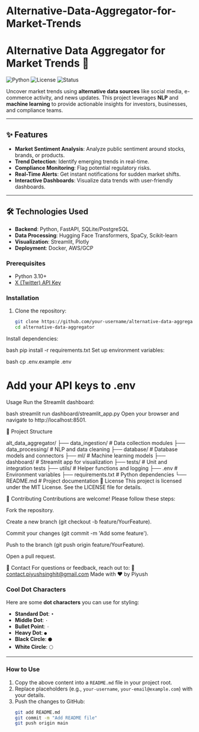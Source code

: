 # Alternative-Data-Aggregator-for-Market-Trends

# Alternative Data Aggregator for Market Trends 🚀

![Python](https://img.shields.io/badge/Python-3.10%2B-blue)
![License](https://img.shields.io/badge/License-MIT-green)
![Status](https://img.shields.io/badge/Status-Active-brightgreen)

Uncover market trends using **alternative data sources** like social media, e-commerce activity, and news updates. This project leverages **NLP** and **machine learning** to provide actionable insights for investors, businesses, and compliance teams.

---

## ✨ Features

- **Market Sentiment Analysis**: Analyze public sentiment around stocks, brands, or products.
- **Trend Detection**: Identify emerging trends in real-time.
- **Compliance Monitoring**: Flag potential regulatory risks.
- **Real-Time Alerts**: Get instant notifications for sudden market shifts.
- **Interactive Dashboards**: Visualize data trends with user-friendly dashboards.

---

## 🛠️ Technologies Used

- **Backend**: Python, FastAPI, SQLite/PostgreSQL
- **Data Processing**: Hugging Face Transformers, SpaCy, Scikit-learn
- **Visualization**: Streamlit, Plotly
- **Deployment**: Docker, AWS/GCP
### Prerequisites
- Python 3.10+
- [X (Twitter) API Key](https://developer.twitter.com/)

### Installation
1. Clone the repository:
   ```bash
   git clone https://github.com/your-username/alternative-data-aggregator.git
   cd alternative-data-aggregator
Install dependencies:

bash
pip install -r requirements.txt
Set up environment variables:

bash
cp .env.example .env
# Add your API keys to .env
Usage
Run the Streamlit dashboard:

bash
streamlit run dashboard/streamlit_app.py
Open your browser and navigate to http://localhost:8501.

📂 Project Structure

alt_data_aggregator/
├── data_ingestion/       # Data collection modules
├── data_processing/      # NLP and data cleaning
├── database/             # Database models and connectors
├── ml/                   # Machine learning models
├── dashboard/            # Streamlit app for visualization
├── tests/                # Unit and integration tests
├── utils/                # Helper functions and logging
├── .env                  # Environment variables
├── requirements.txt      # Python dependencies
└── README.md             # Project documentation
📄 License
This project is licensed under the MIT License. See the LICENSE file for details.

🤝 Contributing
Contributions are welcome! Please follow these steps:

Fork the repository.

Create a new branch (git checkout -b feature/YourFeature).

Commit your changes (git commit -m 'Add some feature').

Push to the branch (git push origin feature/YourFeature).

Open a pull request.

📧 Contact
For questions or feedback, reach out to:
📧 contact.piyushsinghit@gmail.com
Made with ❤️ by Piyush

### **Cool Dot Characters**
Here are some **dot characters** you can use for styling:
- **Standard Dot**: `•`
- **Middle Dot**: `·`
- **Bullet Point**: `◦`
- **Heavy Dot**: `●`
- **Black Circle**: `⚫`
- **White Circle**: `⚪`

---

### **How to Use**
1. Copy the above content into a `README.md` file in your project root.
2. Replace placeholders (e.g., `your-username`, `your-email@example.com`) with your details.
3. Push the changes to GitHub:
   ```bash
   git add README.md
   git commit -m "Add README file"
   git push origin main

